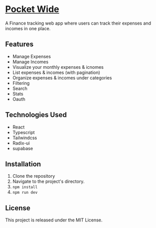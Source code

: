 # [Pocket Wide](https://pocket-wide.netlify.app/)

A Finance tracking web app where users can track their expenses and incomes in one place.

## Features

- Manage Expenses
- Manage Incomes
- Visualize your monthly expenses & icnomes
- List expenses & incomes (with pagination)
- Organize expenses & incomes under categories
- Filtering
- Search
- Stats
- Oauth

## Technologies Used

- React
- Typescript
- Tailwindcss
- Radix-ui
- supabase

## Installation

1. Clone the repository
2. Navigate to the project's directory.
3. `npm install`
4. `npm run dev`

## License

This project is released under the MIT License.
